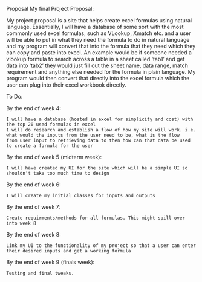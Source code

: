 Proposal
My final Project Proposal:

My project proposal is a site that helps create excel formulas using natural language. Essentially, I will have a database of some sort with the most commonly used excel formulas, such as VLookup, Xmatch etc. and a user will be able to put in what they need the formula to do in natural language and my program will convert that into the formula that they need which they can copy and paste into excel. An example would be if someone needed a vlookup formula to search across a table in a sheet called ‘tab1’ and get data into ‘tab2’ they would just fill out the sheet name, data range, match requirement and anything else needed for the formula in plain language. My program would then convert that directly into the excel formula which the user can plug into their excel workbook directly. 

To Do:

By the end of week 4: 

    I will have a database (hosted in excel for simplicity and cost) with the top 20 used formulas in excel
    I will do research and establish a flow of how my site will work. i.e. what would the inputs from the user need to be, what is the flow      from user input to retrieving data to then how can that data be used to create a formula for the user

By the end of week 5 (midterm week):

    I will have created my UI for the site which will be a simple UI so shouldn't take too much time to design  
    
By the end of week 6:

    I will create my initial classes for inputs and outputs
    
By the end of week 7:

    Create requirments/methods for all formulas. This might spill over into week 8
    
By the end of week 8:  

    Link my UI to the functionality of my project so that a user can enter their desired inputs and get a working formula
    
By the end of week 9 (finals week):

    Testing and final tweaks.
